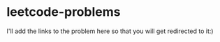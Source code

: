 # leetcode-problems

I'll add the links to the problem here so that you will get redirected to it:)
